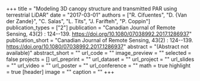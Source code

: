 +++
title = "Modeling 3D canopy structure and transmitted PAR using terrestrial LiDAR"
date = "2017-03-01"
authors = ["R. Cifuentes", "D. {Van der Zande}", "C. Salas", "L. Tits", "J. Farifteh", "P. Coppin"]
publication_types = ["2"]
publication = "Canadian Journal of Remote Sensing, 43(2) : 124--139. https://doi.org/10.1080/07038992.2017.1286937"
publication_short = "Canadian Journal of Remote Sensing, 43(2) : 124--139. https://doi.org/10.1080/07038992.2017.1286937"
abstract = "(Abstract not available)"
abstract_short = ""
url_code = ""
image_preview = ""
selected = false
projects = []
url_preprint = ""
url_dataset = ""
url_project = ""
url_slides = ""
url_video = ""
url_poster = ""
url_conference = ""
math = true
highlight = true
[header]
image = ""
caption = ""
+++
